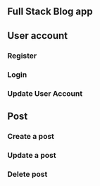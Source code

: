 ## Full Stack Blog app

## User account
  ### Register
  ### Login
  ### Update User Account

## Post
  ### Create a post
  ### Update a post
  ### Delete post

